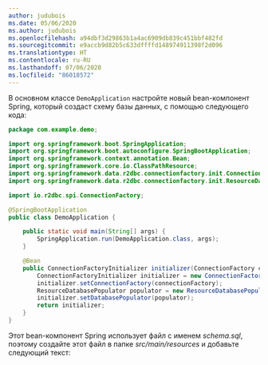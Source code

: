 ```yaml
---
author: judubois
ms.date: 05/06/2020
ms.author: judubois
ms.openlocfilehash: a94dbf3d29863b1a4ac6909db839c451bbf482fd
ms.sourcegitcommit: e9accb9d82b5c633dffffd148974911398f2d096
ms.translationtype: HT
ms.contentlocale: ru-RU
ms.lasthandoff: 07/06/2020
ms.locfileid: "86018572"
---
```

В основном классе `DemoApplication` настройте новый bean-компонент Spring, который создаст схему базы данных, с помощью следующего кода:

```java
package com.example.demo;

import org.springframework.boot.SpringApplication;
import org.springframework.boot.autoconfigure.SpringBootApplication;
import org.springframework.context.annotation.Bean;
import org.springframework.core.io.ClassPathResource;
import org.springframework.data.r2dbc.connectionfactory.init.ConnectionFactoryInitializer;
import org.springframework.data.r2dbc.connectionfactory.init.ResourceDatabasePopulator;

import io.r2dbc.spi.ConnectionFactory;

@SpringBootApplication
public class DemoApplication {

    public static void main(String[] args) {
        SpringApplication.run(DemoApplication.class, args);
    }

    @Bean
    public ConnectionFactoryInitializer initializer(ConnectionFactory connectionFactory) {
        ConnectionFactoryInitializer initializer = new ConnectionFactoryInitializer();
        initializer.setConnectionFactory(connectionFactory);
        ResourceDatabasePopulator populator = new ResourceDatabasePopulator(new ClassPathResource("schema.sql"));
        initializer.setDatabasePopulator(populator);
        return initializer;
    }
}
```

Этот bean-компонент Spring использует файл с именем *schema.sql*, поэтому создайте этот файл в папке *src/main/resources* и добавьте следующий текст:
